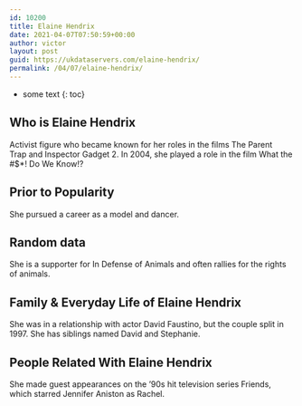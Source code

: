 ```yaml
---
id: 10200
title: Elaine Hendrix
date: 2021-04-07T07:50:59+00:00
author: victor
layout: post
guid: https://ukdataservers.com/elaine-hendrix/
permalink: /04/07/elaine-hendrix/
---
```


* some text
{: toc}


## Who is Elaine Hendrix



Activist figure who became known for her roles in the films The Parent Trap and Inspector Gadget 2. In 2004, she played a role in the film What the #$*! Do We Know!?

                
                
                
## Prior to Popularity



She pursued a career as a model and dancer.

                
                
                
## Random data



She is a supporter for In Defense of Animals and often rallies for the rights of animals.

                
                
                
## Family & Everyday Life of Elaine Hendrix



She was in a relationship with actor David Faustino, but the couple split in 1997. She has siblings named David and Stephanie.

                
                
                
## People Related With Elaine Hendrix



She made guest appearances on the &#8217;90s hit television series Friends, which starred Jennifer Aniston as Rachel.

                
              
            
          
          
          